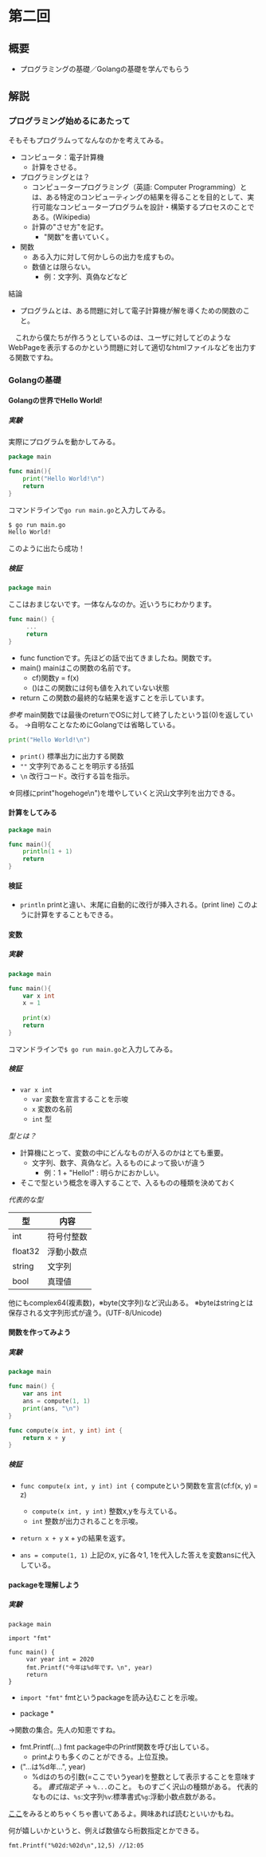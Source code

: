 # 第二回
## 概要
- プログラミングの基礎／Golangの基礎を学んでもらう

## 解説
### プログラミング始めるにあたって
そもそもプログラムってなんなのかを考えてみる。
- コンピュータ：電子計算機
  - 計算をさせる。
- プログラミングとは？
  - コンピュータープログラミング（英語: Computer Programming）とは、ある特定のコンピューティングの結果を得ることを目的として、実行可能なコンピュータープログラムを設計・構築するプロセスのことである。(Wikipedia)
  - 計算の"させ方"を記す。
    - "関数"を書いていく。 
- 関数
  - ある入力に対して何かしらの出力を成すもの。
  - 数値とは限らない。
    - 例：文字列、真偽などなど

結論
- プログラムとは、ある問題に対して電子計算機が解を導くための関数のこと。

　これから僕たちが作ろうとしているのは、ユーザに対してどのようなWebPageを表示するのかという問題に対して適切なhtmlファイルなどを出力する関数ですね。

### Golangの基礎
#### Golangの世界でHello World!
##### 実験
実際にプログラムを動かしてみる。

```go
package main

func main(){
	print("Hello World!\n")
	return
}

```

コマンドラインで`go run main.go`と入力してみる。

```sh
$ go run main.go
Hello World!
```
このように出たら成功！

##### 検証
```go
package main
```
ここはおまじないです。一体なんなのか。近いうちにわかります。

```go
func main() {
     ...
     return
}
```
- func		functionです。先ほどの話で出てきましたね。関数です。
- main()	mainはこの関数の名前です。
  - cf)関数y = f(x)
  - ()はこの関数には何も値を入れていない状態
- return	この関数の最終的な結果を返すことを示しています。

*参考*
main関数では最後のreturnでOSに対して終了したという旨(0)を返している。
→自明なことなためにGolangでは省略している。

```go
print("Hello World!\n")
```
- `print()`	標準出力に出力する関数
- `""`		文字列であることを明示する括弧
- `\n`		改行コード。改行する旨を指示。

☆同様にprint"hogehoge\n")を増やしていくと沢山文字列を出力できる。

#### 計算をしてみる
```go
package main

func main(){
	println(1 + 1)
	return
}
```

#### 検証
- `println`	printと違い、末尾に自動的に改行が挿入される。(print line)
このように計算をすることもできる。


#### 変数
##### 実験
```go
package main

func main(){
	var x int
	x = 1
	
	print(x)
	return
}
```

コマンドラインで`$ go run main.go`と入力してみる。

##### 検証
- `var x int`
  - `var`	変数を宣言することを示唆
  - `x`		変数の名前
  - `int`	型

*型とは？*
- 計算機にとって、変数の中にどんなものが入るのかはとても重要。
  - 文字列、数字、真偽など。入るものによって扱いが違う
    - 例：1 + "Hello!" : 明らかにおかしい。
- そこで型という概念を導入することで、入るものの種類を決めておく

*代表的な型*

|型|内容|
| ---- | ---- |
|int|符号付整数|
|float32|浮動小数点|
|string|文字列|
|bool|真理値|

他にもcomplex64(複素数)，※byte(文字列)など沢山ある。
※byteはstringとは保存される文字列形式が違う。(UTF-8/Unicode)

#### 関数を作ってみよう
##### 実験
```go
package	main

func main() {
	var ans int
	ans = compute(1, 1)
	print(ans, "\n")
}

func compute(x int, y int) int {
	return x + y
}
```
##### 検証
- `func compute(x int, y int) int {`	computeという関数を宣言(cf:f(x, y) = z)
  - `compute(x int, y int)`    	  	整数x,yを与えている。
  - `int`				整数が出力されることを示唆。
- `return x + y`			x + yの結果を返す。

- `ans = compute(1, 1)`			上記のx, yに各々1, 1を代入した答えを変数ansに代入している。

#### packageを理解しよう
##### 実験
```
package main

import "fmt"

func main() {
     var year int = 2020
     fmt.Printf("今年は%d年です。\n", year)
     return
}

```

- `import "fmt"`	fmtというpackageを読み込むことを示唆。
* package *

→関数の集合。先人の知恵ですね。

- fmt.Printf(...)		fmt package中のPrintf関数を呼び出している。
  - printよりも多くのことができる。上位互換。
- ("...は%d年...", year)
  - %dはのちの引数(=ここでいうyear)を整数として表示することを意味する。
*書式指定子*
→ `%...`のこと。
ものすごく沢山の種類がある。
代表的なものには、`%s`:文字列`%v`:標準書式`%g`:浮動小数点数がある。

[ここ](https://qiita.com/rock619/items/14eb2b32f189514b5c3c)をみるとめちゃくちゃ書いてあるよ。興味あれば読むといいかもね。

何が嬉しいかというと、例えば数値なら桁数指定とかできる。

`fmt.Printf("%02d:%02d\n",12,5) //12:05`

